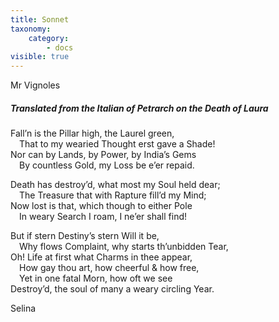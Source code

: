 ```yaml
---
title: Sonnet
taxonomy:
    category:
        - docs
visible: true
---
```


<div class="author">Mr Vignoles</div>

##### Translated from the Italian of Petrarch on the Death of Laura  
  
Fall’n is the Pillar high, the Laurel green,  
&emsp;That to my wearied Thought erst gave a Shade!  
Nor can by Lands, by Power, by India’s Gems  
&emsp;By countless Gold, my Loss be e’er repaid.  
  
Death has destroy’d, what most my Soul held dear;  
&emsp;The Treasure that with Rapture fill’d my Mind;  
Now lost is that, which though to either Pole  
&emsp;In weary Search I roam, I ne’er shall find!  
  
But if stern Destiny’s stern Will it be,  
&emsp;Why flows Complaint, why starts th’unbidden Tear,  
Oh! Life at first what Charms in thee appear,  
&emsp;How gay thou art, how cheerful & how free,  
&emsp;Yet in one fatal Morn, how oft we see  
Destroy’d, the soul of many a weary circling Year.  
  
Selina
